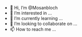 - 👋 Hi, I’m @Mosanbloch
- 👀 I’m interested in ...
- 🌱 I’m currently learning ...
- 💞️ I’m looking to collaborate on ...
- 📫 How to reach me ...

<!---
Mosanbloch/Mosanbloch is a ✨ special ✨ repository because its `README.md` (this file) appears on your GitHub profile.
You can click the Preview link to take a look at your changes.
--->
